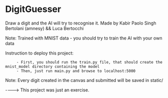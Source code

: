 # DigitGuesser
Draw a digit and the AI will try to recognise it. Made by Kabir Paolo Singh Bertolani (amnesy) && Luca Bertocchi

Note: Trained with MNIST data - you should try to train the AI with your own data

Instruction to deploy this project:

         - First, you should run the train.py file, that should create the mnist_model directory containing the model
         - Then, just run main.py and browse to localhost:5000
         
Note: Every digit created in the canvas and submitted will be saved in static/

----> This project was just an exercise.
         

